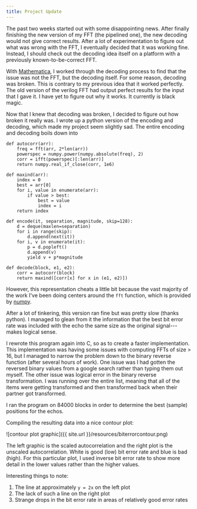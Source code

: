 ```yaml
---
title: Project Update
---
```


The past two weeks started out with some disappointing news. After finally finishing the new version of my FFT (the pipelined one), the new decoding would not give correct results. After a lot of experimentation to figure out what was wrong with the FFT, I eventually decided that it was working fine. Instead, I should check out the decoding idea itself on a platform with a previously known-to-be-correct FFT.

With [Mathematica](http://www.wolfram.com/mathematica/), I worked through the decoding process to find that the issue was not the FFT, but the decoding itself. For some reason, decoding was broken. This is contrary to my previous idea that it worked perfectly. The old version of the verilog FFT had output perfect results for the input that I gave it. I have yet to figure out why it works. It currently is black magic.

Now that I knew that decoding was broken, I decided to figure out how broken it really was. I wrote up a python version of the encoding and decoding, which made my project seem slightly sad. The entire encoding and decoding boils down into

    def autocorr(arr):
        freq = fft(arr, 2*len(arr))
        powerspec = numpy.power(numpy.absolute(freq), 2)
        corr = ifft(powerspec)[:len(arr)]
        return numpy.real_if_close(corr, 1e6)

    def maxind(arr):
        index = 0
        best = arr[0]
        for i, value in enumerate(arr):
            if value > best:
                best = value
                index = i
        return index

    def encode(it, separation, magnitude, skip=128):
        d = deque(maxlen=separation)
        for i in range(skip):
            d.append(next(it))
        for i, v in enumerate(it):
            p = d.popleft()
            d.append(v)
            yield v + p*magnitude

    def decode(block, e1, e2):
        corr = autocorr(block)
        return maxind([corr[x] for x in (e1, e2)])

However, this representation cheats a little bit because the vast majority of the work I've been doing centers around the `fft` function, which is provided by [numpy](http://www.numpy.org/).

After a lot of tinkering, this version ran fine but was pretty slow (thanks python). I managed to glean from it the information that the best bit error rate was included with the echo the same size as the original signal---makes logical sense.

I rewrote this program again into C, so as to create a faster implementation. This implementation was having some issues with computing FFTs of size > 16, but I managed to narrow the problem down to the binary reverse function (after several hours of work). One issue was I had gotten the reversed binary values from a google search rather than typing them out myself. The other issue was logical error in the binary reverse transformation. I was running over the entire list, meaning that all of the items were getting transformed and then transformed back when their partner got transformed.

I ran the program on 84000 blocks in order to determine the best (sample) positions for the echos.

Compiling the resulting data into a nice contour plot:

![contour plot graphic]({{ site.url }}/resources/biterrorcontour.png)

The left graphic is the scaled autocorrelation and the right plot is the unscaled autocorrelation. White is good (low) bit error rate and blue is bad (high). For this particular plot, I used inverse bit error rate to show more detail in the lower values rather than the higher values.

Interesting things to note:

1. The line at approximately `y = 2x` on the left plot
2. The lack of such a line on the right plot
3. Strange drops in the bit error rate in areas of relatively good error rates
